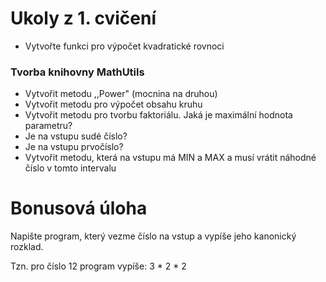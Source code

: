 # Ukoly z 1. cvičení

- Vytvořte funkci pro výpočet kvadratické rovnoci

### Tvorba knihovny MathUtils

- Vytvořit metodu ,,Power" (mocnina na druhou)
- Vytvořit metodu pro výpočet obsahu kruhu
- Vytvořit metodu pro tvorbu faktoriálu. Jaká je maximální hodnota parametru?
- Je na vstupu sudé číslo?
- Je na vstupu prvočíslo?
- Vytvořit metodu, která na vstupu má MIN a MAX a musí vrátit náhodné číslo v tomto intervalu

# Bonusová úloha
Napište program, který vezme číslo na vstup a vypíše jeho kanonický rozklad.

Tzn. pro číslo 12 program vypíše: 3 * 2 * 2
